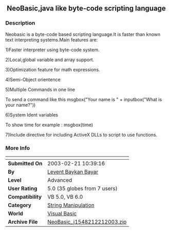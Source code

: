 ﻿<div align="center">

## NeoBasic,java like byte\-code scripting language


</div>

### Description

Neobasic is a byte-code based scripting language.It is faster than known text interpreting systems.Main features are:

1)Faster interpreter using byte-code system.

2)Local,global variable and array support.

3)Optimization feature for math expressions.

4)Semi-Object orientence

5)Multiple Commands in one line

To send a command like this msgbox("Your name is " + inputbox("What is your name?"))

6)System Ident variables

To show time for example : msgbox(time)

7)Include directive for including ActiveX DLLs to script to use functions.
 
### More Info
 


<span>             |<span>
---                |---
**Submitted On**   |2003-02-21 10:39:16
**By**             |[Levent Baykan Bayar](https://github.com/Planet-Source-Code/PSCIndex/blob/master/ByAuthor/levent-baykan-bayar.md)
**Level**          |Advanced
**User Rating**    |5.0 (35 globes from 7 users)
**Compatibility**  |VB 5\.0, VB 6\.0
**Category**       |[String Manipulation](https://github.com/Planet-Source-Code/PSCIndex/blob/master/ByCategory/string-manipulation__1-5.md)
**World**          |[Visual Basic](https://github.com/Planet-Source-Code/PSCIndex/blob/master/ByWorld/visual-basic.md)
**Archive File**   |[NeoBasic\_j1548212212003\.zip](https://github.com/Planet-Source-Code/levent-baykan-bayar-neobasic-java-like-byte-code-scripting-language__1-43417/archive/master.zip)








